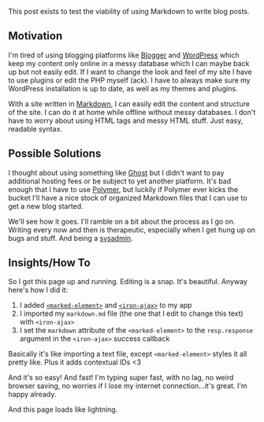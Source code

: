 This post exists to test the viability of using Markdown to write blog posts.

## Motivation

I'm tired of using blogging platforms like [Blogger](https://www.blogger.com/) and [WordPress](https://wordpress.org/) which keep my content only online in a messy database which I can maybe back up but not easily edit.  If I want to change the look and feel of my site I have to use plugins or edit the PHP myself (ack).  I have to always make sure my WordPress installation is up to date, as well as my themes and plugins.

With a site written in [Markdown](https://guides.github.com/features/mastering-markdown/), I can easily edit the content and structure of the site.  I can do it at home while offline without messy databases.  I don't have to worry about using HTML tags and messy HTML stuff.  Just easy, readable syntax.

## Possible Solutions

I thought about using something like [Ghost](https://ghost.org/) but I didn't want to pay additional hosting fees or be subject to yet another platform.  It's bad enough that I have to use [Polymer](https://www.polymer-project.org/1.0/), but luckily if Polymer ever kicks the bucket I'll have a nice stock of organized Markdown files that I can use to get a new blog started.

We'll see how it goes.  I'll ramble on a bit about the process as I go on.  Writing every now and then is therapeutic, especially when I get hung up on bugs and stuff.  And being a [sysadmin](https://xkcd.com/705/).

## Insights/How To

So I got this page up and running.  Editing is a snap.  It's beautiful.  Anyway here's how I did it:

  1. I added [`<marked-element>`](https://elements.polymer-project.org/elements/marked-element) and [`<iron-ajax>`](https://elements.polymer-project.org/elements/iron-ajax) to my app
  2. I imported my `markdown.md` file (the one that I edit to change this text) with `<iron-ajax>`
  3. I set the `markdown` attribute of the `<marked-element>` to the `resp.response` argument in the `<iron-ajax>` success callback

Basically it's like importing a text file, except `<marked-element>` styles it all pretty like.  Plus it adds contextual IDs <3

And it's so easy!  And fast!  I'm typing super fast, with no lag, no weird browser saving, no worries if I lose my internet connection...it's great.  I'm happy already.

And this page loads like lightning.
